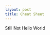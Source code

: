 ```yaml
---
layout: post
title: Cheat Sheet
---
```

Still Not Hello World
<object type="application/x-shockwave-flash"
width="740" height="470" data="tools.swf">
<param name="movie" value="tools.swf">
</object>
